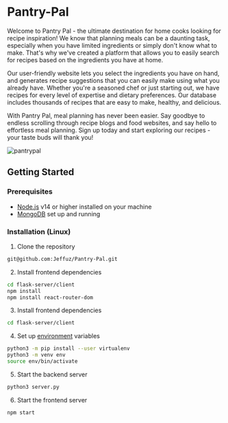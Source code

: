 # Pantry-Pal
Welcome to Pantry Pal - the ultimate destination for home cooks looking for recipe inspiration! We know that planning meals can be a daunting task, especially when you have limited ingredients or simply don't know what to make. That's why we've created a platform that allows you to easily search for recipes based on the ingredients you have at home.

Our user-friendly website lets you select the ingredients you have on hand, and generates recipe suggestions that you can easily make using what you already have. Whether you're a seasoned chef or just starting out, we have recipes for every level of expertise and dietary preferences. Our database includes thousands of recipes that are easy to make, healthy, and delicious.

With Pantry Pal, meal planning has never been easier. Say goodbye to endless scrolling through recipe blogs and food websites, and say hello to effortless meal planning. Sign up today and start exploring our recipes - your taste buds will thank you!

![pantrypal](https://github.com/Jeffuz/Pantry-Pal/assets/52511888/a8e2c01d-1401-4ddc-9432-713324e2a983)

## Getting Started
### Prerequisites
- [Node.js](https://nodejs.org/en) v14 or higher installed on your machine
- [MongoDB](https://www.mongodb.com/) set up and running

### Installation (Linux)
1. Clone the repository
```bash
git@github.com:Jeffuz/Pantry-Pal.git
```
2. Install frontend dependencies
```bash
cd flask-server/client
npm install
npm install react-router-dom
```
3. Install frontend dependencies
```bash
cd flask-server/client
```
4. Set up [environment](https://packaging.python.org/en/latest/guides/installing-using-pip-and-virtual-environments/) variables
```bash
python3 -m pip install --user virtualenv
python3 -m venv env
source env/bin/activate
```
5. Start the backend server
```bash
python3 server.py
```
6. Start the frontend server
```bash
npm start
```
